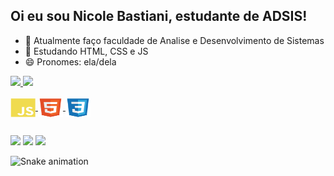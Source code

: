 ## Oi eu sou Nicole Bastiani, estudante de ADSIS!

- 🔭 Atualmente faço faculdade de Analise e Desenvolvimento de Sistemas
- 🌱 Estudando HTML, CSS e JS
- 😄 Pronomes: ela/dela

<div>
<a href="https://github.com/nifbastiani"> 
<img height="180cm" src="https://github-readme-stats.vercel.app/api?username=nifbastiani&show_icons=true&theme=radical&include_all_commits=true&count_private=true"/>
<img height="180cm" src="https://github-readme-stats.vercel.app/api/top-langs/?username=nifbastiani&layout=compact&langs_count=16&theme=radical"/>
</div>
<div style="display: inline_block"><br>
  <img align="center" alt="Nick-Js" height="30" width="40" src="https://raw.githubusercontent.com/devicons/devicon/master/icons/javascript/javascript-plain.svg">
  <img align="center" alt="Nick-HTML" height="30" width="40" src="https://raw.githubusercontent.com/devicons/devicon/master/icons/html5/html5-original.svg">
  <img align="center" alt="Nick-CSS" height="30" width="40" src="https://raw.githubusercontent.com/devicons/devicon/master/icons/css3/css3-original.svg">
</div>
  
 ##
 
<div>
   <a href="https://instagram.com/nicolefbastiani" target="_blank"><img src="https://img.shields.io/badge/-Instagram-%23E4405F?style=for-the-badge&logo=instagram&logoColor=white" target="_blank"></a>
  <a href="https://www.linkedin.com/in/nicolefbastiani007" target="_blank"><img src="https://img.shields.io/badge/-LinkedIn-%230077B5?style=for-the-badge&logo=linkedin&logoColor=white" target="_blank"></a> 
  <a href = "mailto:nicolefbastiani@gmail.com"><img src="https://img.shields.io/badge/-Gmail-%23333?style=for-the-badge&logo=gmail&logoColor=white" target="_blank"></a>

![Snake animation](https://github.com/nifbastiani/nifbastiani/blob/cutput/github-contribution-grid-snake-svg)
</div>
